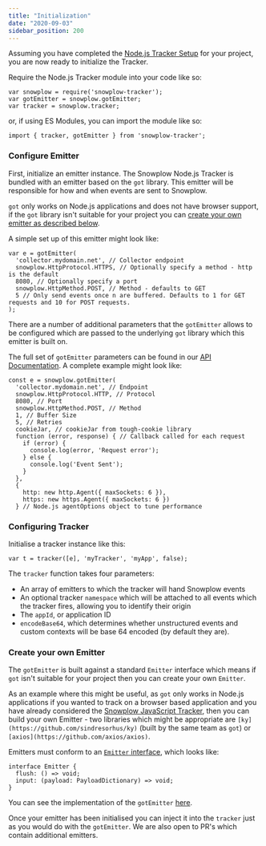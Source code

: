 ```yaml
---
title: "Initialization"
date: "2020-09-03"
sidebar_position: 200
---
```


Assuming you have completed the [Node.js Tracker Setup](/docs/collecting-data/collecting-from-own-applications/actionscript3-tracker/setup/) for your project, you are now ready to initialize the Tracker.

Require the Node.js Tracker module into your code like so:

```
var snowplow = require('snowplow-tracker');
var gotEmitter = snowplow.gotEmitter;
var tracker = snowplow.tracker;
```

or, if using ES Modules, you can import the module like so:

```
import { tracker, gotEmitter } from 'snowplow-tracker';
```

### Configure Emitter

First, initialize an emitter instance. The Snowplow Node.js Tracker is bundled with an emitter based on the `got` library. This emitter will be responsible for how and when events are sent to Snowplow.

`got` only works on Node.js applications and does not have browser support, if the `got` library isn't suitable for your project you can [create your own emitter as described below](#create-your-own-emitter).

A simple set up of this emitter might look like:

```
var e = gotEmitter(
  'collector.mydomain.net', // Collector endpoint
  snowplow.HttpProtocol.HTTPS, // Optionally specify a method - http is the default
  8080, // Optionally specify a port
  snowplow.HttpMethod.POST, // Method - defaults to GET
  5 // Only send events once n are buffered. Defaults to 1 for GET requests and 10 for POST requests.
);
```

There are a number of additional parameters that the `gotEmitter` allows to be configured which are passed to the underlying `got` library which this emitter is built on.

The full set of `gotEmitter` parameters can be found in our [API Documentation](https://snowplow.github.io/snowplow-nodejs-tracker/modules/_got_emitter_.html#gotemitter). A complete example might look like:

```
const e = snowplow.gotEmitter(
  'collector.mydomain.net', // Endpoint
  snowplow.HttpProtocol.HTTP, // Protocol
  8080, // Port
  snowplow.HttpMethod.POST, // Method
  1, // Buffer Size
  5, // Retries
  cookieJar, // cookieJar from tough-cookie library
  function (error, response) { // Callback called for each request
    if (error) {
      console.log(error, 'Request error');
    } else {
      console.log('Event Sent');
    }
  },
  { 
    http: new http.Agent({ maxSockets: 6 }),
    https: new https.Agent({ maxSockets: 6 })
  } // Node.js agentOptions object to tune performance
```

### Configuring Tracker

Initialise a tracker instance like this:

```
var t = tracker([e], 'myTracker', 'myApp', false);
```

The `tracker` function takes four parameters:

- An array of emitters to which the tracker will hand Snowplow events
- An optional tracker `namespace` which will be attached to all events which the tracker fires, allowing you to identify their origin
- The `appId`, or application ID
- `encodeBase64`, which determines whether unstructured events and custom contexts will be base 64 encoded (by default they are).

### Create your own Emitter

The `gotEmitter` is built against a standard `Emitter` interface which means if `got` isn't suitable for your project then you can create your own `Emitter`.

As an example where this might be useful, as `got` only works in Node.js applications if you wanted to track on a browser based application and you have already considered the [Snowplow JavaScript Tracker](/docs/collecting-data/collecting-from-own-applications/javascript-trackers/javascript-tracker/), then you can build your own Emitter - two libraries which might be appropriate are `[ky](https://github.com/sindresorhus/ky)` (built by the same team as `got`) or `[axios](https://github.com/axios/axios)`.

Emitters must conform to an [`Emitter` interface](https://snowplow.github.io/snowplow-nodejs-tracker/interfaces/_emitter_.emitter.html), which looks like:

```
interface Emitter {
  flush: () => void;
  input: (payload: PayloadDictionary) => void;
}
```

You can see the implementation of the `gotEmitter` [here](https://github.com/snowplow/snowplow-nodejs-tracker/blob/0.4.0/src/got_emitter.ts).

Once your emitter has been initialised you can inject it into the `tracker` just as you would do with the `gotEmitter`. We are also open to PR's which contain additional emitters.
